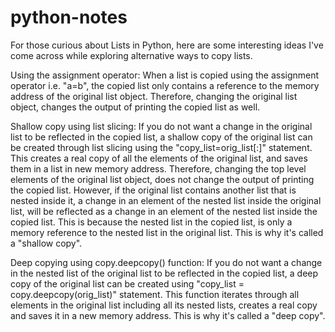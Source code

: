 # python-notes
For those curious about Lists in Python, here are some interesting ideas I've come across while exploring alternative ways to copy lists.

Using the assignment operator: When a list is copied using the assignment operator i.e. "a=b", the copied list only contains a reference to the memory address of the original list object. Therefore, changing the original list object, changes the output of printing the copied list as well.

Shallow copy using list slicing: If you do not want a change in the original list to be reflected in the copied list,  a shallow copy of the original list can be created through list slicing using the "copy_list=orig_list[:]" statement. This creates a real copy of all the elements of the original list, and saves them in a list in new memory address. Therefore, changing the top level elements of the original list object, does not change the output of printing the copied list. However, if the original list contains another list that is nested inside it, a change in an element of the nested list inside the original list, will be reflected as a change in an element of the nested list inside the copied list. This is because the nested list in the copied list, is only a memory reference to the nested list in the original list. This is why it's called a "shallow copy".

Deep copying using copy.deepcopy() function: If you do not want a change in the nested list of the original list to be reflected in the copied list, a deep copy of the original list can be created using "copy_list = copy.deepcopy(orig_list)" statement. This function iterates through all elements in the original list including all its nested lists, creates a real copy and saves it in a new memory address. This is why it's called a "deep copy".
